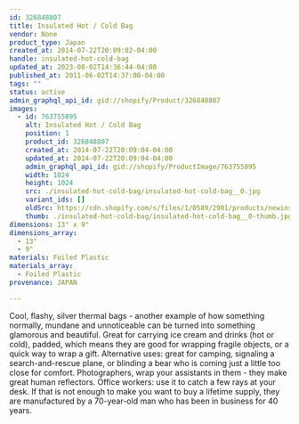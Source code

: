 ```yaml
---
id: 326848807
title: Insulated Hot / Cold Bag
vendor: None
product_type: Japan
created_at: 2014-07-22T20:09:02-04:00
handle: insulated-hot-cold-bag
updated_at: 2023-08-02T14:36:44-04:00
published_at: 2011-06-02T14:37:00-04:00
tags: ""
status: active
admin_graphql_api_id: gid://shopify/Product/326848807
images:
  - id: 763755895
    alt: Insulated Hot / Cold Bag
    position: 1
    product_id: 326848807
    created_at: 2014-07-22T20:09:04-04:00
    updated_at: 2014-07-22T20:09:04-04:00
    admin_graphql_api_id: gid://shopify/ProductImage/763755895
    width: 1024
    height: 1024
    src: ./insulated-hot-cold-bag/insulated-hot-cold-bag__0.jpg
    variant_ids: []
    oldSrc: https://cdn.shopify.com/s/files/1/0589/2901/products/newinsulation.jpeg?v=1406074144
    thumb: ./insulated-hot-cold-bag/insulated-hot-cold-bag__0-thumb.jpg
dimensions: 13" x 9"
dimensions_array:
  - 13"
  - 9"
materials: Foiled Plastic
materials_array:
  - Foiled Plastic
provenance: JAPAN

---
```


Cool, flashy, silver thermal bags - another example of how something normally, mundane and unnoticeable can be turned into something glamorous and beautiful. Great for carrying ice cream and drinks (hot or cold), padded, which means they are good for wrapping fragile objects, or a quick way to wrap a gift. Alternative uses: great for camping, signaling a search-and-rescue plane, or blinding a bear who is coming just a little too close for comfort. Photographers, wrap your assistants in them - they make great human reflectors. Office workers: use it to catch a few rays at your desk. If that is not enough to make you want to buy a lifetime supply, they are manufactured by a 70-year-old man who has been in business for 40 years.